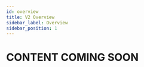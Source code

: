```yaml
---
id: overview
title: V2 Overview
sidebar_label: Overview
sidebar_position: 1
---
```


# CONTENT COMING SOON